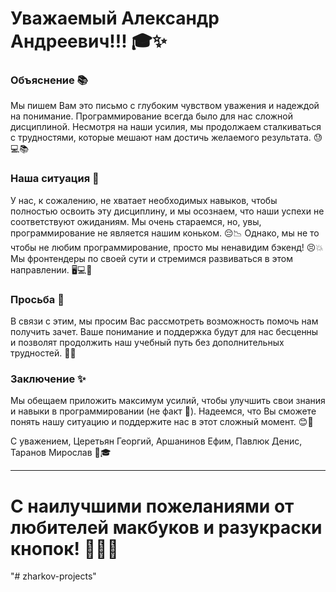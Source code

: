# Уважаемый Александр Андреевич!!! 🎓✨

### Объяснение 📚

Мы пишем Вам это письмо с глубоким чувством уважения и надеждой на понимание. Программирование всегда было для нас сложной дисциплиной. Несмотря на наши усилия, мы продолжаем сталкиваться с трудностями, которые мешают нам достичь желаемого результата. 😓💻📚

### Наша ситуация 🤔

У нас, к сожалению, не хватает необходимых навыков, чтобы полностью освоить эту дисциплину, и мы осознаем, что наши успехи не соответствуют ожиданиям. Мы очень стараемся, но, увы, программирование не является нашим коньком. 😔📉 Однако, мы не то чтобы не любим программирование, просто мы ненавидим бэкенд! 😣💥 Мы фронтендеры по своей сути и стремимся развиваться в этом направлении. 🖥️💻🎨

### Просьба 🙏

В связи с этим, мы просим Вас рассмотреть возможность помочь нам получить зачет. Ваше понимание и поддержка будут для нас бесценны и позволят продолжить наш учебный путь без дополнительных трудностей. 🙏✨

### Заключение ✨

Мы обещаем приложить максимум усилий, чтобы улучшить свои знания и навыки в программировании (не факт 🤞). Надеемся, что Вы сможете понять нашу ситуацию и поддержите нас в этот сложный момент. 😊💪

С уважением, Церетьян Георгий, Аршанинов Ефим, Павлюк Денис, Таранов Мирослав 🙌🎓

---

# С наилучшими пожеланиями от любителей макбуков и разукраски кнопок! 🎨🍏✨
"# zharkov-projects" 
